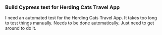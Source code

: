 ### Build Cypress test for Herding Cats Travel App

I need an automated test for the Herding Cats Travel App. It takes too long to test things manually. Needs to be done automatically. Just need to get around to do it. 